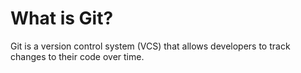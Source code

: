# What is Git?

Git is a version control system (VCS) that allows developers to track changes to their code over time.